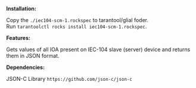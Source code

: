 **Installation:**  

Copy the `./iec104-scm-1.rockspec` to tarantool/glial foder.  
Run `tarantoolctl rocks install iec104-scm-1.rockspec`.  

**Features:**  

Gets values of all IOA present on IEC-104 slave (server) device and returns them in JSON format.

**Dependencies:**  

JSON-C Library `https://github.com/json-c/json-c`